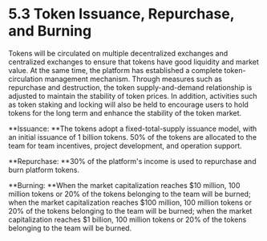 # 5.3 Token Issuance, Repurchase, and Burning

Tokens will be circulated on multiple decentralized exchanges and centralized exchanges to ensure that tokens have good liquidity and market value. At the same time, the platform has established a complete token-circulation management mechanism. Through measures such as repurchase and destruction, the token supply-and-demand relationship is adjusted to maintain the stability of token prices. In addition, activities such as token staking and locking will also be held to encourage users to hold tokens for the long term and enhance the stability of the token market.

**Issuance: **The tokens adopt a fixed-total-supply issuance model, with an initial issuance of 1 billion tokens. 50% of the tokens are allocated to the team for team incentives, project development, and operation support.

**Repurchase: **30% of the platform's income is used to repurchase and burn platform tokens.

**Burning: **When the market capitalization reaches $10 million, 100 million tokens or 20% of the tokens belonging to the team will be burned; when the market capitalization reaches $100 million, 100 million tokens or 20% of the tokens belonging to the team will be burned; when the market capitalization reaches $1 billion, 100 million tokens or 20% of the tokens belonging to the team will be burned.

